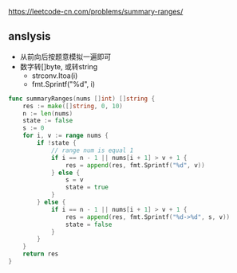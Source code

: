 https://leetcode-cn.com/problems/summary-ranges/

## anslysis
- 从前向后按题意模拟一遍即可
- 数字转[]byte, 或转string
    - strconv.Itoa(i)
    - fmt.Sprintf("%d", i)
```go
func summaryRanges(nums []int) []string {
    res := make([]string, 0, 10)
    n := len(nums)
    state := false
    s := 0
    for i, v := range nums {
        if !state {
            // range num is equal 1
            if i == n - 1 || nums[i + 1] > v + 1 {
                res = append(res, fmt.Sprintf("%d", v))
            } else {
                s = v
                state = true
            }
        } else {
            if i == n - 1 || nums[i + 1] > v + 1 {
                res = append(res, fmt.Sprintf("%d->%d", s, v))
                state = false
            }
        }
    }
    return res
}
```